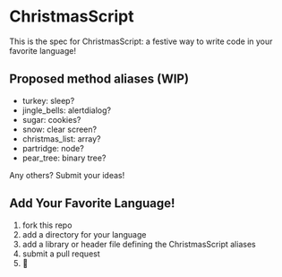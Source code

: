 # ChristmasScript

This is the spec for ChristmasScript: a festive way to write code in your
favorite language!

## Proposed method aliases (WIP)

- turkey: sleep?
- jingle_bells: alertdialog?
- sugar: cookies?
- snow: clear screen?
- christmas_list: array?
- partridge: node?
- pear_tree: binary tree?

Any others? Submit your ideas!

## Add Your Favorite Language!

1. fork this repo
2. add a directory for your language
3. add a library or header file defining the ChristmasScript aliases
4. submit a pull request
5. :santa:
